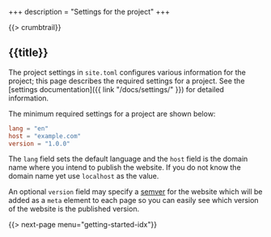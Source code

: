 +++
description = "Settings for the project"
+++

{{> crumbtrail}}

## {{title}}

The project settings in `site.toml` configures various information for the project;  this page describes the required settings for a project. See the [settings documentation]({{ link "/docs/settings/" }}) for detailed information. 

The minimum required settings for a project are shown below:

```toml
lang = "en"
host = "example.com"
version = "1.0.0"
```

The `lang` field sets the default language and the `host` field is the domain name where you intend to publish the website. If you do not know the domain name yet use `localhost` as the value. 

An optional `version` field may specify a [semver][] for the website which will be added as a `meta` element to each page so you can easily see which version of the website is the published version.

{{> next-page menu="getting-started-idx"}}

[semver]: https://semver.org/
